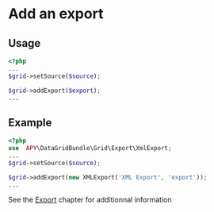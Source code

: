 Add an export
=============

## Usage
```php
<?php
...
$grid->setSource($source);

$grid->addExport($export);
...
```

## Example
```php
<?php
use  APY\DataGridBundle\Grid\Export\XmlExport;
...
$grid->setSource($source);

$grid->addExport(new XMLExport('XML Export', 'export'));
...
```

See the [Export](../export/) chapter for additionnal information
